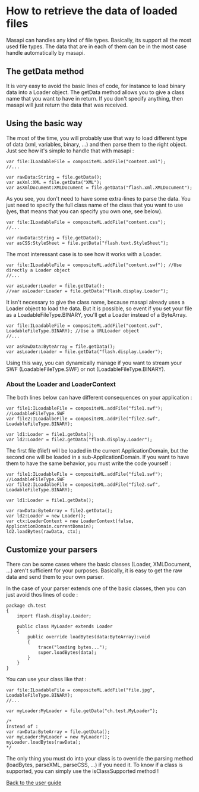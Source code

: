 # How to retrieve the data of loaded files #

Masapi can handles any kind of file types. Basically, its support all the most used file types. The data that are in each of them can be in the most case handle automatically by masapi.

## The getData method ##

It is very easy to avoid the basic lines of code, for instance to load binary data into a Loader object. The getData method allows you to give a class name that you want to have in return. If you don't specify anything, then masapi will just return the data that was received.

## Using the basic way ##

The most of the time, you will probably use that way to load different type of data (xml, variables, binary, ...) and then parse them to the right object. Just see how it's simple to handle that with masapi :

```
var file:ILoadableFile = compositeML.addFile("content.xml");
//...

var rawData:String = file.getData();
var asXml:XML = file.getData("XML");
var asXmlDocument:XMLDocument = file.getData("flash.xml.XMLDocument");
```
As you see, you don't need to have some extra-lines to parse the data. You just need to specify the full class name of the class that you want to use (yes, that means that you can specify you own one, see below).

```
var file:ILoadableFile = compositeML.addFile("content.css");
//...

var rawData:String = file.getData();
var asCSS:StyleSheet = file.getData("flash.text.StyleSheet");
```

The most interessant case is to see how it works with a Loader.
```
var file:ILoadableFile = compositeML.addFile("content.swf"); //Use directly a Loader object
//...

var asLoader:Loader = file.getData();
//var asLoader:Loader = file.getData("flash.display.Loader");
```
It isn't necessary to give the class name, because masapi already uses a Loader object to load the data. But it is possible, so event if you set your file as a LoadableFileType.BINARY, you'll get a Loader instead of a ByteArray.

```
var file:ILoadableFile = compositeML.addFile("content.swf", LoadableFileType.BINARY); //Use a URLLoader object
//...

var asRawData:ByteArray = file.getData();
var asLoader:Loader = file.getData("flash.display.Loader");
```

Using this way, you can dynamically manage if you want to stream your SWF (LoadableFileType.SWF) or not (LoadableFileType.BINARY).

### About the Loader and LoaderContext ###

The both lines below can have different consequences on your application :
```
var file1:ILoadableFile = compositeML.addFile("file1.swf"); //LoadableFileType.SWF
var file2:ILoadalbeFile = compositeML.addFile("file2.swf", LoadableFileType.BINARY);

var ld1:Loader = file1.getData();
var ld2:Loader = file2.getData("flash.display.Loader");
```

The first file (file1) will be loaded in the current ApplicationDomain, but  the second one will be loaded in a sub-ApplicationDomain. If you want to have them to have the same behavior, you must write the code yourself :
```
var file1:ILoadableFile = compositeML.addFile("file1.swf"); //LoadableFileType.SWF
var file2:ILoadalbeFile = compositeML.addFile("file2.swf", LoadableFileType.BINARY);

var ld1:Loader = file1.getData();

var rawData:ByteArray = file2.getData();
var ld2:Loader = new Loader();
var ctx:LoaderContext = new LoaderContext(false, ApplicationDomain.currentDomain);
ld2.loadBytes(rawData, ctx);
```

## Customize your parsers ##

There can be some cases where the basic classes (Loader, XMLDocument, ...) aren't sufficient for your purposes. Basically, it is easy to get the raw data and send them to your own parser.

In the case of your parser extends one of the basic classes, then you can just avoid thos lines of code :
```
package ch.test
{
	import flash.display.Loader;

	public class MyLoader extends Loader
	{
		public override loadBytes(data:ByteArray):void
		{
			trace("loading bytes...");
			super.loadBytes(data);
		}
	}
}
```

You can use your class like that :
```
var file:ILoadableFile = compositeML.addFile("file.jpg", LoadableFileType.BINARY);
//...

var myLoader:MyLoader = file.getData("ch.test.MyLoader");

/*
Instead of :
var rawData:ByteArray = file.getData();
var myLoader:MyLoader = new MyLoader();
myLoader.loadBytes(rawData);
*/
```

The only thing you must do into your class is to override the parsing method (loadBytes, parseXML, parseCSS, ...) if you need it. To know if a class is supported, you can simply use the isClassSupported method !

[Back to the user guide](http://code.google.com/p/masapi/wiki/UserGuide)